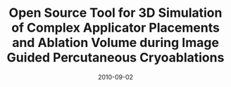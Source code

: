 ---
abstract: ''
authors:
- Wolfgang Schramm
- Servet Tatli
- Kemal Tuncali
- Paul Morrison
- Sota Oguro
- Ron Kikinis
- Frank Rattay
- Thomas Grechenig
date: '2010-09-02'
featured: false
links:
- name: Publik
  url: https://publik.tuwien.ac.at/showentry.php?ID=194264&lang=2
publication: 'Talk: 22nd International Conference of the Society for Medical Innovation
  and Technology (SMIT 2010), Trondheim, Norway; 09-02-2010 - 09-04-2010; in: "Proceedings
  of the 22nd International Conference of the Society for Medical Innovation and Technology",
  (2010)'
publication_types:
- '1'
publishDate: '2010-09-02'
title: Open Source Tool for 3D Simulation of Complex Applicator Placements and Ablation
  Volume during Image Guided Percutaneous Cryoablations
url_pdf: ''
---